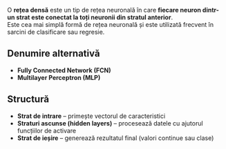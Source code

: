 O **rețea densă** este un tip de rețea neuronală în care **fiecare neuron dintr-un strat este conectat la toți neuronii din stratul anterior**.  
Este cea mai simplă formă de rețea neuronală și este utilizată frecvent în sarcini de clasificare sau regresie.

## Denumire alternativă

- **Fully Connected Network (FCN)**
- **Multilayer Perceptron (MLP)**

## Structură

- **Strat de intrare** – primește vectorul de caracteristici
- **Straturi ascunse (hidden layers)** – procesează datele cu ajutorul funcțiilor de activare
- **Strat de ieșire** – generează rezultatul final (valori continue sau clase)